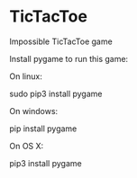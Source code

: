 # TicTacToe
Impossible TicTacToe game


Install pygame to run this game:

On linux:

sudo pip3 install pygame

On windows:

pip install pygame

On OS X:

pip3 install pygame
